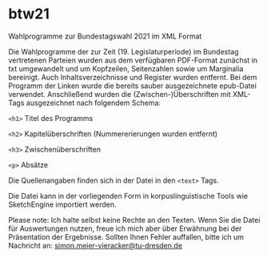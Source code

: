 # btw21
Wahlprogramme zur Bundestagswahl 2021 im XML Format

Die Wahlprogramme der zur Zeit (19. Legislaturperiode) im Bundestag vertretenen Parteien wurden aus dem verfügbaren PDF-Format zunächst in txt umgewandelt und um Kopfzeilen, Seitenzahlen sowie um Marginalia bereinigt. Auch Inhaltsverzeichnisse und Register wurden entfernt. Bei dem Programm der Linken wurde die bereits sauber ausgezeichnete epub-Datei verwendet. Anschließend wurden die (Zwischen-)Überschriften mit XML-Tags ausgezeichnet nach folgendem Schema:

`<h1>` Titel des Programms

`<h2>` Kapitelüberschriften (Nummererierungen wurden entfernt)

`<h3>` Zwischenüberschriften

`<p>` Absätze

Die Quellenangaben finden sich in der Datei in den `<text>` Tags.

Die Datei kann in der vorliegenden Form in korpuslinguistische Tools wie SketchEngine importiert werden.

Please note: Ich halte selbst keine Rechte an den Texten. Wenn Sie die Datei für Auswertungen nutzen, freue ich mich aber über Erwähnung bei der Präsentation der Ergebnisse. Sollten Ihnen Fehler auffallen, bitte ich um Nachricht an: simon.meier-vieracker@tu-dresden.de
